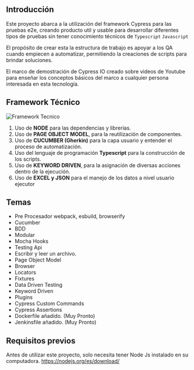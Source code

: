 ## Introducción

Este proyecto abarca a la utilización del framework Cypress para las pruebas e2e, creando producto util y usable para desarrollar diferentes tipos de pruebas sin tener conocimiento técnicos de `Typescript` `Javascript`

El propósito de crear esta la estructura de trabajo es apoyar a los QA cuando empiecen a automatizar, permitiendo la creaciones de scripts para brindar soluciones.

El marco de demostración de Cypress IO creado sobre videos de Youtube para enseñar los conceptos básicos del marco a cualquier persona interesada en esta tecnología.

## Framework Técnico
![Framework Tecnico](/images/framework-tecnico.png)

1. Uso de **NODE** para las dependencias y librerías.
2. Uso de **PAGE OBJECT MODEL**, para la reutilización de componentes.
3. Uso de **CUCUMBER (Gherkin)** para la capa usuario y entender el proceso de automatización.
4. Uso del lenguaje de programación **Typescript** para la construcción de los scripts.
5. Uso de **KEYWORD DRIVEN**, para la asignación de diversas acciones dentro de la ejecución.
6. Uso de **EXCEL y JSON** para el manejo de los datos a nivel usuario ejecutor
<!-- 
| Syntax | Description |
|--------|-------------|
Data Driven | Son aquellos en que los datos requeridos para la ejecución de las pruebas
BDD | Utilizan lenguaje natural, no técnico, para la especificación de las pruebas.
Keyword driven | Identifican una serie de palabras clave y luego se asigna cada una de éstas a una serie de acciones​.
Modular | Esta separación nos permite una mejor mantenibilidad y actualización de las pruebas.​
Híbrido | Combinación de diversos plugin para su optimización -->

## Temas
- Pre Procesador webpack, esbuild, browserify
- Cucumber
- BDD
- Modular
- Mocha Hooks
- Testing Api
- Escribir y leer un archivo.
- Page Object Model
- Browser
- Locators
- Fixtures
- Data Driven Testing
- Keyword Driven
- Plugins
- Cypress Custom Commands
- Cypress Assertions
- Dockerfile añadido. (Muy Pronto)
- Jenkinsfile añadido. (Muy Pronto)

## Requisitos previos
Antes de utilizar este proyecto, solo necesita tener Node Js instalado en su computadora.
https://nodejs.org/es/download/
